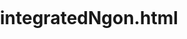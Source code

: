 


# integratedNgon.html


<!DOCTYPE html>
<html lang="en">
<head>
    <meta charset="UTF-8">
    <meta name="viewport" content="width=device-width, initial-scale=1.0">
    <title>Embedded Browser</title>
    <style>
        body, html {
            margin: 0;
            padding: 0;
            height: 100%;
            width: 100%;
        }

        iframe {
            border: none;
            width: 100%;
            height: 100%;
        }

        .header {
            position: fixed;
            top: 0;
            left: 0;
            width: 100%;
            background-color: #333;
            color: white;
            padding: 10px;
            font-size: 18px;
            z-index: 1000;
        }

        .iframe-container {
            margin-top: 50px;
            height: calc(100% - 50px);
        }
    </style>
</head>
<body>
    <div class="header">
        Embedded Browser (Incognito Simulation)
    </div>
    <div class="iframe-container">
        <iframe src="https://www.example.com" title="Embedded Website"></iframe>
    </div>
</body>
</html>
